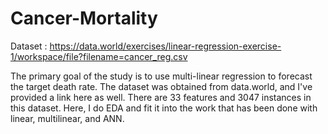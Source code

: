 # Cancer-Mortality
Dataset : https://data.world/exercises/linear-regression-exercise-1/workspace/file?filename=cancer_reg.csv

The primary goal of the study is to use multi-linear regression to forecast the target death rate. The dataset was obtained from data.world, and I've provided a link here as well. There are 33 features and 3047 instances in this dataset. Here, I do EDA and fit it into the work that has been done with linear, multilinear, and ANN.
